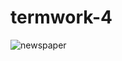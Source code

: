 # termwork-4


![newspaper](https://user-images.githubusercontent.com/117889978/217558040-09a8d031-49f6-4121-8728-40bf739da95b.jpg)
